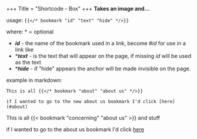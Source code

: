 +++
Title = "Shortcode - Box"
+++
**Takes an image and...**

usage: ```{{</* bookmark "id" "text" "hide" */>}}```

where:  \* = optional

* _**id**_ - the name of the bookmark used in a link, become #*id* for use in a link like
* \*_**text**_ - is the text that will appear on the page, if missing *id* will be used as the text
* \*_**hide**_ - if "hide" appears the anchor will be made invisible on the page.

example in markdown:  

```This is all {{</* bookmark "about" "about us" */>}}```

```if I wanted to go to the new about us bookmark I'd click [here](#about)```

This is all {{< bookmark "concerning" "about us" >}} and stuff

if I wanted to go to the about us bookmark I'd click [here](#concerning)
